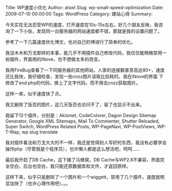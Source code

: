 Title: WP速度小优化
Author: alswl
Slug: wp-small-speed-optimization
Date: 2009-07-10 00:00:00
Tags: WordPress
Category: 建站心得
Summary: 

今天实在无法忍受WP的速度，打开速度在10s-15s左右，好几个朋友反映，我咨询了一下小张，发现同一台服务器的网站速度都不错，那就是我的设置问题了。

参考了一下几篇速度优化博文，也对自己的博进行了简单的优化。

我没木木和万戈那样的本事，能几乎不用插件自己修改代码，我仅仅能稍微禁用一些插件，界面用的iNove，也不想做太多的改变。

我用FireBug查看了一下同服务器的其他网站，人家的连接数甚至高达80+，速度还比我快，我仔细检查，发现一些cnzz图片读取比较耗时。我在iNove的界面
下修改了end.php的代码，换上了文字代码，而不用去cnzz获取图片。

这样一来，似乎速度快了点。

我又删除了饭否的图片，这几天饭否也访问不了，留了也显示不出来。

我留下12个插件，分别是：Akismet, CodeColorer, Dagon Design Sitemap Generator, Google XML
Sitemaps, Mail To Commenter, Shutter Reloaded, Super Switch, WordPress Related
Posts, WP-PageNavi, WP-PostViews, WP-T-Wap, wp slug translate

我对插件看法和万戈大大的不一样，我还是觉得别人写好的东西，我没有必要学会操作php（尽管我是个程序员），也许懒人都是这么想法吧，呵呵……

最后我开启了DB Cache，这下捅了马蜂窝，DB Cache与WP2.8不兼容，界面完全空白，后台也空白，我只能还原数据库和文件，才返回原样。

这样下来，似乎只是删除了一个图片和一个wiggett，禁用了几个插件，速度就明显加快了（也许心理作用吧）。。。

